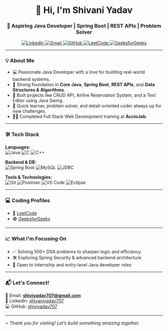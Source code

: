 <h1 align="center">👋 Hi, I'm Shivani Yadav</h1>
<h3 align="center">🚀 Aspiring Java Developer | Spring Boot | REST APIs | Problem Solver</h3>

<p align="center">
  <a href="https://linkedin.com/in/shivaniyadav707" target="_blank">
    <img src="https://img.shields.io/badge/LinkedIn-blue?style=for-the-badge&logo=linkedin" alt="LinkedIn"/>
  </a>
  <a href="mailto:shiviyadav707@gmail.com">
    <img src="https://img.shields.io/badge/Gmail-red?style=for-the-badge&logo=gmail&logoColor=white" alt="Gmail"/>
  </a>
  <a href="https://github.com/shiviyadav707">
    <img src="https://img.shields.io/badge/GitHub-black?style=for-the-badge&logo=github" alt="GitHub"/>
  </a>
  <a href="https://leetcode.com/u/shiviyadav707/">
    <img src="https://img.shields.io/badge/LeetCode-orange?style=for-the-badge&logo=leetcode" alt="LeetCode"/>
  </a>
  <a href="https://www.geeksforgeeks.org/user/shiviyadav707/">
    <img src="https://img.shields.io/badge/GFG-green?style=for-the-badge&logo=geeksforgeeks&logoColor=white" alt="GeeksforGeeks"/>
  </a>
</p>

---

### 💡 About Me

- 💻 Passionate Java Developer with a love for building real-world backend systems.
- 🧠 Strong foundation in **Core Java**, **Spring Boot**, **REST APIs**, and **Data Structures & Algorithms**.
- 🚀 Built projects like CRUD API, Airline Reservation System, and a Text Editor using Java Swing.
- 🎯 Quick learner, problem solver, and detail-oriented coder always up for new challenges.
- 👩‍💻 Completed Full Stack Web Development training at **AccioJob**.

---

### 🛠️ Tech Stack

**Languages:**  
![Java](https://img.shields.io/badge/Java-%23ED8B00.svg?style=flat&logo=java&logoColor=white)
![C](https://img.shields.io/badge/C-%2300599C.svg?style=flat&logo=c&logoColor=white)
![C++](https://img.shields.io/badge/C++-%2300599C.svg?style=flat&logo=c%2B%2B&logoColor=white)

**Backend & DB:**  
![Spring Boot](https://img.shields.io/badge/Spring%20Boot-6DB33F?style=flat&logo=spring-boot&logoColor=white)
![MySQL](https://img.shields.io/badge/MySQL-%2300f.svg?style=flat&logo=mysql&logoColor=white)
![JDBC](https://img.shields.io/badge/JDBC-003545?style=flat)

**Tools & Technologies:**  
![Git](https://img.shields.io/badge/Git-F05032?style=flat&logo=git&logoColor=white)
![Postman](https://img.shields.io/badge/Postman-FF6C37?style=flat&logo=postman&logoColor=white)
![VS Code](https://img.shields.io/badge/VS%20Code-007ACC?style=flat&logo=visual-studio-code&logoColor=white)
![Eclipse](https://img.shields.io/badge/Eclipse-2C2255?style=flat&logo=eclipse&logoColor=white)


---

### 💻 Coding Profiles

- 🔸 [LeetCode](https://leetcode.com/u/shiviyadav707/)
- 🟢 [GeeksforGeeks](https://www.geeksforgeeks.org/user/shiviyadav707/)

---

### 📈 What I'm Focusing On

- ✅ Solving 500+ DSA problems to sharpen logic and efficiency  
- 🛠️ Exploring Spring Security & advanced backend architecture  
- 🤝 Open to internship and entry-level Java developer roles

---

### 📬 Let's Connect!

📧 Email: **shiviyadav707@gmail.com**  
🔗 LinkedIn: [shivaniyadav707](https://www.linkedin.com/in/shivani-yadav-93909a1a0/)  
💻 GitHub: [shiviyadav707](https://github.com/shiviyadav707)

---

⭐ *Thank you for visiting! Let’s build something amazing together.*
